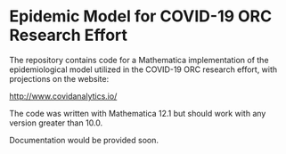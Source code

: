 # Epidemic Model for COVID-19 ORC Research Effort

The repository contains code for a Mathematica implementation of the epidemiological model utilized in the COVID-19 ORC research effort, with projections on the website:

http://www.covidanalytics.io/

The code was written with Mathematica 12.1 but should work with any version greater than 10.0.

Documentation would be provided soon.
